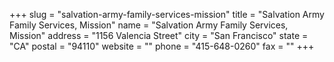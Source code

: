 +++
slug = "salvation-army-family-services-mission"
title = "Salvation Army Family Services, Mission"
name = "Salvation Army Family Services, Mission"
address = "1156 Valencia Street"
city = "San Francisco"
state = "CA"
postal = "94110"
website = ""
phone = "415-648-0260"
fax = ""
+++

